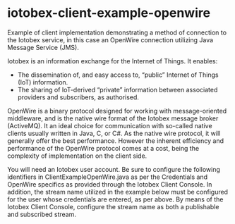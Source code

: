 # iotobex-client-example-openwire
Example of client implementation demonstrating a method of connection to the Iotobex service, in this case an OpenWire connection utilizing Java Message Service (JMS).

Iotobex is an information exchange for the Internet of Things. It enables:
- The dissemination of, and easy access to, “public” Internet of Things (IoT) information.
- The sharing of IoT-derived “private” information between associated providers and subscribers, as authorised.

OpenWire is a binary protocol designed for working with message-oriented middleware, and is the native wire format of the Iotobex message broker (ActiveMQ). It an ideal choice for communication with so-called native clients usually written in Java, C, or C#. As the native wire protocol, it will generally offer the best performance. However the inherent efficiency and performance of the OpenWire protocol comes at a cost, being the complexity of implementation on the client side.

You will need an Iotobex user account. Be sure to configure the following identifiers in ClientExampleOpenWire.java as per the Credentials and OpenWire specifics as provided through the Iotobex Client Console. In addition, the stream name utilized in the example below must be configured for the user whose credentials are entered, as per above. By means of the Iotobex Client Console, configure the stream name as both a publishable and subscribed stream.
